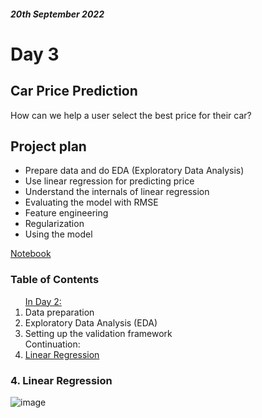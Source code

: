 #### *20th September 2022*
# Day 3


## **Car Price Prediction**
How can we help a user select the best price for their car?

## Project plan
- Prepare data and do EDA (Exploratory Data Analysis)
- Use linear regression for predicting price
- Understand the internals of linear regression
- Evaluating the model with RMSE
- Feature engineering
- Regularization
- Using the model

<a href="https://github.com/SohailaDiab/365-Days-of-AI/blob/main/Week-1/CarPricePrediction.ipynb">Notebook</a>

### Table of Contents

<ol>
  <a href="https://github.com/SohailaDiab/365-Days-of-AI/blob/main/Week-1/Day-2/Day-2.md">In Day 2:</a>
    <li>Data preparation</li>
    <li>Exploratory Data Analysis (EDA)</li>
    <li>Setting up the validation framework</li>
  Continuation:
  <li><a href="#4-linear-regression">Linear Regression</a></li>
</ol>

### 4. Linear Regression
![image](https://user-images.githubusercontent.com/70928356/191382236-19198e90-8d1b-4c32-90b5-9b17778750ea.png)
